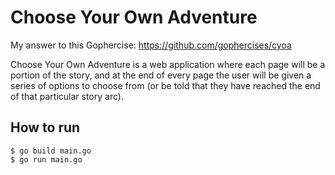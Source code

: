 # Choose Your Own Adventure

My answer to this Gophercise: https://github.com/gophercises/cyoa

Choose Your Own Adventure is a web application where each page will be a portion of the story, 
and at the end of every page the user will be given a series of options to choose from 
(or be told that they have reached the end of that particular story arc).

## How to run

```
$ go build main.go
$ go run main.go
```
